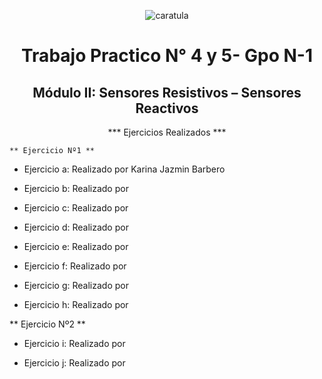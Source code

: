 <div align="center">

![caratula](https://github.com/user-attachments/assets/c421ebb9-bb06-43ec-bab3-834cb70d0cd0)


# Trabajo Practico N° 4 y 5- Gpo N-1
## Módulo II:  Sensores Resistivos – Sensores Reactivos 

*** Ejercicios Realizados ***

</div>
    
    ** Ejercicio Nº1 **       
       
- Ejercicio a: Realizado por Karina Jazmin Barbero 

- Ejercicio b: Realizado por 

- Ejercicio c: Realizado por 

- Ejercicio d: Realizado por 

- Ejercicio e: Realizado por 

- Ejercicio f: Realizado por 

- Ejercicio g: Realizado por 

- Ejercicio h: Realizado por 

** Ejercicio Nº2 **        

- Ejercicio i: Realizado por       

- Ejercicio j: Realizado por 




